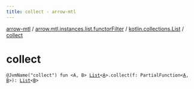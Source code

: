```yaml
---
title: collect - arrow-mtl
---
```


[arrow-mtl](../../index.html) / [arrow.mtl.instances.list.functorFilter](../index.html) / [kotlin.collections.List](index.html) / [collect](./collect.html)

# collect

`@JvmName("collect") fun <A, B> `[`List`](https://kotlinlang.org/api/latest/jvm/stdlib/kotlin.collections/-list/index.html)`<`[`A`](collect.html#A)`>.collect(f: PartialFunction<`[`A`](collect.html#A)`, `[`B`](collect.html#B)`>): `[`List`](https://kotlinlang.org/api/latest/jvm/stdlib/kotlin.collections/-list/index.html)`<`[`B`](collect.html#B)`>`